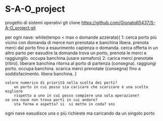 # S-A-O_project
progetto di sistemi operativi
git clone https://github.com/Gionato65437/S-A-O_project.git

per ogni nave:
	while(tempo < max o domande azzerata){
	1:	cerca porto più vicino con domanda di merce non prenotata e banchina libera.
		prenota merci dal porto fino a esaurimento capienza o domanda.
		cerca offerta in un altro parto per easudire la domanda
		trova un porto, prenota le merci e raggiungilo.
		occupa banchina.(usare semaforo)
	2: 	carica merci prenotate (ritiro).
		liberare banchina
		ritorna al porto di partenza (consegna).
		raggiungi porto.
		occupa banchina.
		scarica merci prenotate (consegna) fino a soddisfacimento.
		libera banchina.
	}
	
	valore numerico di priorità nella scelta dei porti?
		un porto in cui posso sia caricare che scaricare è una scelta migliore
		rispetto a uno in cui posso compiere una sola operazione?
	se una nave non trova porti in cui andare?
		sta ferma e aspetta? si  si mette in coda? sni



ogni nave easudisce una o più richieste ma caricando da un singolo porto





